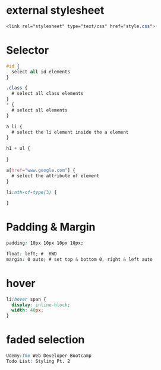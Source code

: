 # external stylesheet
```css
<link rel="stylesheet" type="text/css" href="style.css">
```

# Selector 
```css
#id {
  select all id elements
}

.class {
  # select all class elements
}
* {
  # select all elements
}

a li {
  # select the li element inside the a element
}

h1 + ul {
  
}

a[href="www.google.com"] {
  # select the attribute of element
}

li:nth-of-type(3) {
  
}
```
# Padding & Margin
```css
padding: 10px 10px 10px 10px;

float: left; #  RWD
margin: 0 auto; # set top & bottom 0, right & left auto 
```
# hover
```css
li:hover span {
  display: inline-block;
  width: 40px;
}
```
# faded selection
```css
Udemy:The Web Developer Bootcamp
Todo List: Styling Pt. 2
```
